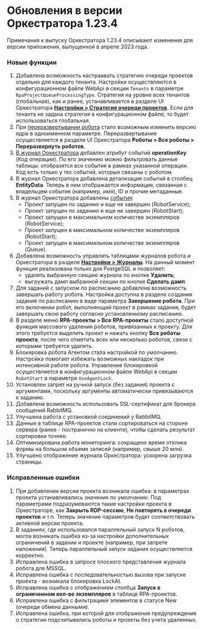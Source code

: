 # Обновления в версии Оркестратора 1.23.4

Примечания к выпуску Оркестратора 1.23.4 описывают изменения для версии приложения, выпущенной в апреле 2023 года.

### Новые функции
1. Добавлена возможность настраивать стратегию очереди проектов отдельно для каждого тенанта. Настройки осуществляются в конфигурационном файле WebApi в секции `Tenants` в параметре `RpaProjectQueueProcessingType`. Стратегия на уровне всех тенантов (глобальная), как и ранее, устанавливается в разделе UI Оркестратора [**Настройки > Стратегия очереди проектов**](https://docs.primo-rpa.ru/primo-rpa/orchestrator/settings/projects-queue). Если для тенанта не задана стратегия в конфигурационном файле, то будет использоваться глобальная.
1. При [переразвертывании робота](https://docs.primo-rpa.ru/primo-rpa/orchestrator/basics#razvertyvanie-robota) стало возможным изменить версию ядра в одноименном параметре. Переразвертывание осуществляется в разделе UI Оркестратора **Роботы > Все роботы > Переразвернуть роботов**. 
1. [В журнал Оркестратора](https://docs.primo-rpa.ru/primo-rpa/orchestrator/monitoring/orch-log) добавлен атрибут событий **operationKey** (Код операции). По его значению можно фильтровать данные таблицы: отобразятся все события в рамках указанной операции. Код есть только у тех событий, которые связаны с роботом.
1. В журнал Оркестратора добавлена детализация событий в столбец **EntityData**. Теперь в нем отображается информация, связанная с владельцем события (например, имя), ID и прочие метаданные.
1. В журнал Оркестратора добавлены [события](https://docs.primo-rpa.ru/primo-rpa/orchestrator/appendix/appendix3):
   * Проект запущен по заданию и еще не завершен (RobotService);
   * Проект запущен по заданию и еще не завершен (RobotStart);
   * Проект запущен в максимальном количестве экземпляров (RobotService);
   * Проект запущен в максимальном количестве экземпляров (RobotStart);
   * Проект запущен в максимальном количестве экземпляров (Queue).
1. Добавлена возможность управлять таблицами журналов робота и Оркестратора в разделе [**Настройки > Журналы**](https://docs.primo-rpa.ru/primo-rpa/orchestrator/settings/journals). На данный момент функция реализована только для PostgeSQL и позволяет:
   * удалять выбранную секцию журнала по кнопке **Удалить**;
   * выгружать дамп выбранной секции по кнопке **Сделать дамп**.
1. Для заданий с запуском по расписанию добавлена возможность завершать работу робота. Настройка доступна в разделе создания задания по расписанию в виде параметра **Завершение робота**. При его включении робот, выполняющий проект в рамках задания, будет завершать свою работу согласно установленному расписанию. 
1. В разделе меню **RPA-проекты > Все RPA-проекты** стало доступной функция массового удаления роботов, привязанных к проекту. Для этого требуется выделить проект и нажать кнопку **Все роботы проекта**, после чего отметить всех или несколько роботов, связи с которыми требуется удалить.
1. Блокировка робота Агентом стала настройкой по умолчанию. Настройка помогает избежать возможных накладок при интенсивной работе робота. Управление блокировкой осуществляется в конфигурационном файле WebApi в секции `RobotStart` в параметре `UseAgentLock`. 
1. Установлен запрет на ручной запуск (без задания) проекта с аргументами, поскольку аргументы автоматически привязываются к заданию.
1. Добавлена возможность использовать SSL-сертификат для брокера сообщений RabbitMQ. 
1. Улучшена работа с установкой соединений у RabbitMQ. 
1. Данные в таблице RPA-проектов стали сортироваться на стороне сервера (ранее - постранично на клиенте), чтобы сделать результат сортировки точнее.
1. Оптимизирована работа мониторинга: сокращено время отклика формы на большом объеме записей (например, свыше 20 млн).
1. Улучшено отображение журнала Оркестратора: ускорена загрузка страницы.

### Исправленные ошибки
1. При добавлении версии проекта возникала ошибка: в параметрах проекта устанавливались значения по умолчанию. Под параметрами подразумеваются такие настройки проекта в Оркестраторе, как **Закрыть RDP-сессию**, **Не повторять в очереди проектов** и т.п. Теперь значение параметров будет соответствовать активной версии проекта. 
1. В заданиях, где использовался параллельный запуск N роботов, могла возникать ошибка из-за настройки дополнительных ограничений в задании и проекте (например, при запрете наложения). Теперь параллельный запуск задания осуществляется корректно.
1. Исправлена ошибка в запросе плоского представления журнала робота для MSSQL.  
1. Исправлена ошибка с последовательностью вызова при запуске проекта - возникала блокировка LockAt.
1. Исправлена ошибка с отображением столбца **Запуск в ограниченном кол-ве экземпляров** в таблице RPA-проектов.
1. Исправлена ошибка с фильтрацией элементов в статусе New (очереди обмена данными). 
1. Исправлена ошибка, при которой для отображения предупреждения о стратегии подсчитывались роботы и проекты без учета удаленных.
